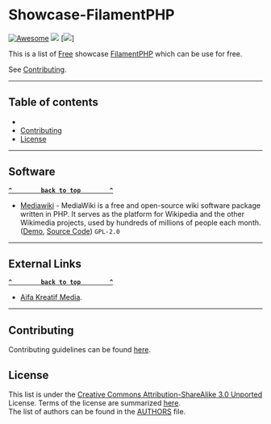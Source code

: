 # Showcase-FilamentPHP

[![Awesome](_static/showcase.png)](https://github.com/sirajunnasihin/filamentphp-showcase) [![](https://github.com/sirajunnasihin/filamentphp-showcase/actions/workflows/check-dead-links.yml/badge.svg)](https://github.com/sirajunnasihin/filamentphp-showcase/issues/1) [![](https://github.com/sirajunnasihin/filamentphp-showcase/actions/workflows/check-unmaintained-projects.yml/badge.svg)]

This is a list of [Free](https://en.wikipedia.org/wiki/Showcase) showcase [FilamentPHP](https://filamentphp.com) which can be use for free.

See [Contributing](#contributing).

--------------------

## Table of contents

- 
- [Contributing](#contributing)
- [License](#license)

--------------------

## Software

**[`^        back to top        ^`](#awesome-selfhosted)**

- [Mediawiki](https://www.mediawiki.org/wiki/MediaWiki) - MediaWiki is a free and open-source wiki software package written in PHP. It serves as the platform for Wikipedia and the other Wikimedia projects, used by hundreds of millions of people each month. ([Demo](https://en.wikipedia.org/wiki/Main_Page), [Source Code](https://phabricator.wikimedia.org/source/mediawiki/)) `GPL-2.0`

--------------------

## External Links

**[`^        back to top        ^`](#awesome-selfhosted)**

- [Aifa Kreatif Media](https://www.aifa-kreatif.biz.id).

--------------------

## Contributing

Contributing guidelines can be found [here](https://github.com/sirajunnasihin/filamentphp-showcase/blob/main/CONTRIBUTING.md).

## License

This list is under the [Creative Commons Attribution-ShareAlike 3.0 Unported](https://github.com/sirajunnasihin/filamentphp-showcase/blob/main/LICENSE) License.
Terms of the license are summarized [here](https://creativecommons.org/licenses/by-sa/3.0/).  
The list of authors can be found in the [AUTHORS](https://github.com/awesome-selfhosted/awesome-selfhosted-data/blob/main/AUTHORS) file.
